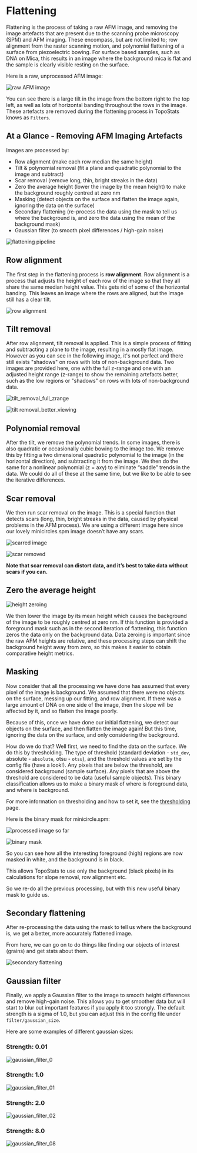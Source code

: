 # Flattening

Flattening is the process of taking a raw AFM image, and removing the image artefacts that are present due to the scanning probe microscopy (SPM) and AFM imaging. These encompass, but are not limited to; row alignment from the raster scanning motion, and polynomial flattening of a surface from piezoelectric bowing.
For surface based samples, such as DNA on Mica, this results in an image where the background mica is flat and the sample is clearly visible resting on the surface.

Here is a raw, unprocessed AFM image:

![raw AFM image](../_static/images/flattening/flattening_raw_afm_image.png)

You can see there is a large tilt in the image from the bottom right to the top left, as well as lots of horizontal banding throughout the rows in the image. These artefacts are removed
during the flattening process in TopoStats knows as `Filters`.

## At a Glance - Removing AFM Imaging Artefacts

Images are processed by:

- Row alignment (make each row median the same height)
- Tilt & polynomial removal (fit a plane and quadratic polynomial to the image and subtract)
- Scar removal (remove long, thin, bright streaks in the data)
- Zero the average height (lower the image by the mean height) to make the background roughly centred at zero nm
- Masking (detect objects on the surface and flatten the image again, ignoring the data on the surface)
- Secondary flattening (re-process the data using the mask to tell us where the background is, and zero the data using the mean of the background mask)
- Gaussian filter (to smooth pixel differences / high-gain noise)

![flattening pipeline](../_static/images/flattening/flattening_pipeline.png)

## Row alignment

The first step in the flattening process is **row alignment**. Row alignment is a process that adjusts the height of
each row of the image so that they all share the same median height value. This gets rid of some of the horizontal
banding. This leaves an image where the rows are aligned, but the image still has a clear tilt.

![row alignment](../_static/images/flattening/flattening_align_rows.png)

## Tilt removal

After row alignment, tilt removal is applied. This is a simple process of fitting and subtracting a plane to the image, resulting in a mostly flat image. However as you can see in the following image, it's not perfect and there still exists "shadows" on rows with lots of non-background data.
Two images are provided here, one with the full z-range and one with an adjusted height range (z-range) to show 
the remaining artefacts better, such as the low regions or "shadows" on rows with lots of non-background data.

![tilt_removal_full_zrange](../_static/images/flattening/flattening_tilt_removal_full_zrange.png)

![tilt removal_better_viewing](../_static/images/flattening/flattening_tilt_removal.png)

## Polynomial removal

After the tilt, we remove the polynomial trends. In some images, there is also quadratic or occasionally cubic bowing to
the image too. We remove this by fitting a two dimensional quadratic polynomial to the image (in the horizontal
direction), and subtracting it from the image. We then do the same for a nonlinear polynomial (z = a*x*y) to eliminate
“saddle” trends in the data. We could do all of these at the same time, but we like to be able to see the iterative
differences.

## Scar removal

We then run scar removal on the image. This is a special function that detects scars (long, thin, bright streaks in the
data, caused by physical problems in the AFM process). We are using a different image here since our lovely
minicircles.spm image doesn’t have any scars.

![scarred image](../_static/images/flattening/flattening_scarred_image.png)

![scar removed](../_static/images/flattening/flattening_scar_removed.png)

**Note that scar removal can distort data, and it’s best to take data without scars if you can.**

## Zero the average height

![height zeroing](../_static/images/flattening/flattening_height_zeroing.png)

We then lower the image by its mean height which causes the background of the image to be roughly centred at zero nm.
If this function is provided a foreground mask such as in the second iteration of flattening, this function zeros the data only on the background data.
Data zeroing is important since the raw AFM heights are relative, and these processing steps can shift the background height away from zero, so this makes it easier to obtain comparative height metrics.

## Masking

Now consider that all the processing we have done has assumed that every pixel of the image is background. We assumed
that there were no objects on the surface, messing up our fitting, and row alignment. If there was a large amount of
DNA on one side of the image, then the slope will be affected by it, and so flatten the image poorly.

Because of this, once we have done our initial flattening, we detect our objects on the surface, and then flatten the
image again! But this time, ignoring the data on the surface, and only considering the background.

How do we do that?
Well first, we need to find the data on the surface. We do this by thresholding.
The type of threshold (standard deviation - `std_dev`, absolute - `absolute`, otsu - `otsu`), and the threshold values are set by the config file (have a look!). Any pixels that are below the threshold, are considered
background (sample surface). Any pixels that are above the threshold are considered to be data (useful sample objects).
This binary classification allows us to make a binary mask of where is foreground data, and where is background.

For more information on thresholding and how to set it, see the [thresholding](thresholding.md) page.

Here is the binary mask for minicircle.spm:

![processed image so far](../_static/images/flattening/flattening_tilt_removal.png)

![binary mask](../_static/images/flattening/flattening_binary_mask.png)

So you can see how all the interesting foreground (high) regions are now masked in white, and the background is in black.

This allows TopoStats to use only the background (black pixels) in its calculations for slope removal, row alignment etc.

So we re-do all the previous processing, but with this new useful binary mask to guide us.

## Secondary flattening

After re-processing the data using the mask to tell us where the background is, we get a better, more accurately
flattened image.

From here, we can go on to do things like finding our objects of interest (grains) and get stats about them.

![secondary flattening](../_static/images/flattening/flattening_final_flattened_image.png)

## Gaussian filter

Finally, we apply a Gaussian filter to the image to smooth height differences and remove high-gain noise. This allows you to get smoother data
but will start to blur out important features if you apply it too strongly. The default strength is a sigma of 1.0, but
you can adjust this in the config file under `filter/gaussian_size`.

Here are some examples of different gaussian sizes:

### Strength: 0.01

![gaussian_filter_0](../_static/images/flattening/flattening_gaussian_filtered_0.png)

### Strength: 1.0

![gaussian_filter_01](../_static/images/flattening/flattening_gaussian_filtered_01.png)

### Strength: 2.0

![gaussian_filter_02](../_static/images/flattening/flattening_gaussian_filtered_02.png)

### Strength: 8.0

![gaussian_filter_08](../_static/images/flattening/flattening_gaussian_filtered_08.png)
